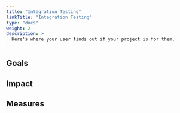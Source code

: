 ```yaml
---
title: "Integration Testing"
linkTitle: "Integration Testing"
type: "docs"
weight: 2
description: >
  Here's where your user finds out if your project is for them.
---
```



## Goals

## Impact

## Measures
